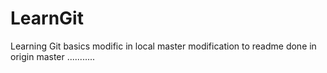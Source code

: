 # LearnGit
Learning Git basics
modific in local master
modification to readme done in origin master 
  ...........
